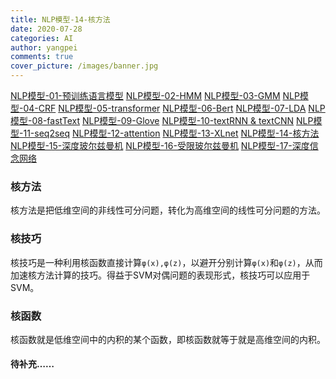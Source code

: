 ```yaml
---
title: NLP模型-14-核方法
date: 2020-07-28
categories: AI
author: yangpei
comments: true
cover_picture: /images/banner.jpg
---
```


[NLP模型-01-预训练语言模型](https://iloveyou11.github.io/2020/07/28/NLP%E6%A8%A1%E5%9E%8B-01-%E9%A2%84%E8%AE%AD%E7%BB%83%E8%AF%AD%E8%A8%80%E6%A8%A1%E5%9E%8B/)
[NLP模型-02-HMM](https://iloveyou11.github.io/2020/07/28/NLP%E6%A8%A1%E5%9E%8B-02-HMM/)
[NLP模型-03-GMM](https://iloveyou11.github.io/2020/07/28/NLP%E6%A8%A1%E5%9E%8B-03-GMM/)
[NLP模型-04-CRF](https://iloveyou11.github.io/2020/07/28/NLP%E6%A8%A1%E5%9E%8B-04-CRF/)
[NLP模型-05-transformer](https://iloveyou11.github.io/2020/07/28/NLP%E6%A8%A1%E5%9E%8B-05-transformer/)
[NLP模型-06-Bert](https://iloveyou11.github.io/2020/07/28/NLP%E6%A8%A1%E5%9E%8B-06-Bert/)
[NLP模型-07-LDA](https://iloveyou11.github.io/2020/07/28/NLP%E6%A8%A1%E5%9E%8B-07-LDA/)
[NLP模型-08-fastText](https://iloveyou11.github.io/2020/07/28/NLP%E6%A8%A1%E5%9E%8B-08-fastText/)
[NLP模型-09-Glove](https://iloveyou11.github.io/2020/07/28/NLP%E6%A8%A1%E5%9E%8B-09-Glove/)
[NLP模型-10-textRNN & textCNN](https://iloveyou11.github.io/2020/07/28/NLP%E6%A8%A1%E5%9E%8B-10-textRNN%20&%20textCNN/)
[NLP模型-11-seq2seq](https://iloveyou11.github.io/2020/07/28/NLP%E6%A8%A1%E5%9E%8B-11-seq2seq/)
[NLP模型-12-attention](https://iloveyou11.github.io/2020/07/28/NLP%E6%A8%A1%E5%9E%8B-12-attention/)
[NLP模型-13-XLnet](https://iloveyou11.github.io/2020/07/28/NLP%E6%A8%A1%E5%9E%8B-13-XLnet/)
[NLP模型-14-核方法](https://iloveyou11.github.io/2020/07/28/NLP%E6%A8%A1%E5%9E%8B-14-%E6%A0%B8%E6%96%B9%E6%B3%95/)
[NLP模型-15-深度玻尔兹曼机](https://iloveyou11.github.io/2020/07/28/NLP%E6%A8%A1%E5%9E%8B-15-%E6%B7%B1%E5%BA%A6%E7%8E%BB%E5%B0%94%E5%85%B9%E6%9B%BC%E6%9C%BA/)
[NLP模型-16-受限玻尔兹曼机](https://iloveyou11.github.io/2020/07/28/NLP%E6%A8%A1%E5%9E%8B-16-%E5%8F%97%E9%99%90%E7%8E%BB%E5%B0%94%E5%85%B9%E6%9B%BC%E6%9C%BA/)
[NLP模型-17-深度信念网络](https://iloveyou11.github.io/2020/07/28/NLP%E6%A8%A1%E5%9E%8B-17-%E6%B7%B1%E5%BA%A6%E4%BF%A1%E5%BF%B5%E7%BD%91%E7%BB%9C/)

### 核方法
核方法是把低维空间的非线性可分问题，转化为高维空间的线性可分问题的方法。
### 核技巧
核技巧是一种利用核函数直接计算`φ(x),φ(z)`，以避开分别计算`φ(x)`和`φ(z)`，从而加速核方法计算的技巧。得益于SVM对偶问题的表现形式，核技巧可以应用于SVM。
### 核函数
核函数就是低维空间中的内积的某个函数，即核函数就等于就是高维空间的内积。

#### 待补充……